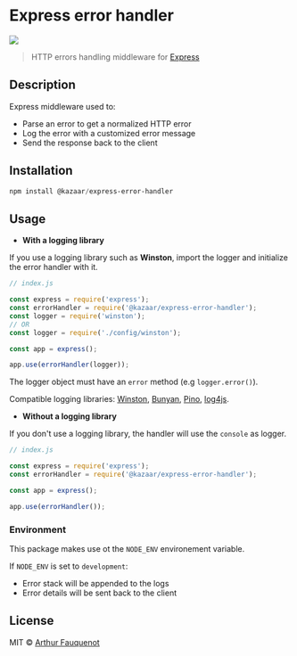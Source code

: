 # Express error handler

![](https://img.shields.io/badge/license-MIT-blue.svg)

> HTTP errors handling middleware for [Express](https://github.com/expressjs/express/)

## Description

Express middleware used to:

- Parse an error to get a normalized HTTP error
- Log the error with a customized error message
- Send the response back to the client

## Installation

```powershell
npm install @kazaar/express-error-handler
```

## Usage

- **With a logging library**

If you use a logging library such as **Winston**, import the logger and initialize the error handler with it.

```javascript
// index.js

const express = require('express');
const errorHandler = require('@kazaar/express-error-handler');
const logger = require('winston');
// OR
const logger = require('./config/winston');

const app = express();

app.use(errorHandler(logger));
```

The logger object must have an `error` method (e.g `logger.error()`).

Compatible logging libraries: [Winston](https://github.com/winstonjs/winston), [Bunyan](https://github.com/trentm/node-bunyan), [Pino](https://github.com/pinojs/pino), [log4js](https://github.com/log4js-node/log4js-node).

- **Without a logging library**

If you don't use a logging library, the handler will use the `console` as logger.

```javascript
// index.js

const express = require('express');
const errorHandler = require('@kazaar/express-error-handler');

const app = express();

app.use(errorHandler());
```

### Environment

This package makes use ot the `NODE_ENV` environement variable.

If `NODE_ENV` is set to `development`:

- Error stack will be appended to the logs
- Error details will be sent back to the client

## License

MIT © [Arthur Fauquenot](https://github.com/arthurfauq)
